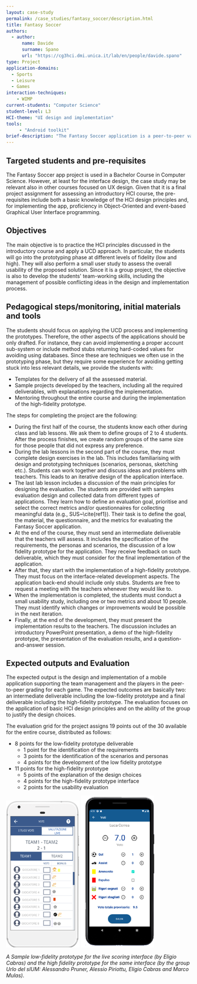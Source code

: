 ```yaml
---
layout: case-study
permalink: /case_studies/fantasy_soccer/description.html
title: Fantasy Soccer
authors:
  - author:
      name: Davide
      surname: Spano
      url: "https://cg3hci.dmi.unica.it/lab/en/people/davide.spano"
type: Project
application-domains: 
  - Sports
  - Leisure
  - Games
interaction-techniques:
    - WIMP
current-students: "Computer Science"
student-level: L3
HCI-theme: "UI design and implementation"
tools: 
     - "Android toolkit"    
brief-description: "The Fantasy Soccer application is a peer-to-peer variant of the usual game with top-league soccer players. The idea is to replicate such a game for lower leagues: the players create their fantasy team, including players from real teams. For each league turn, they will get points according to the grade (0 to 10) obtained by each player they put in the field, with some modifiers for special events (scoring a goal, providing an assist and so on). Differently from the usual game, the grading is not taken from newspapers or dedicated websites, but the application users assign scores in a peer-to-peer manner, attending the league games. "  
---
```


## Targeted students and pre-requisites
The Fantasy Soccer app project is used in a Bachelor Course in Computer Science. However, at least for the interface design, the case study may be relevant also in other courses focused on UX design. Given that it is a final project assignment for assessing an introductory HCI course, the pre-requisites include both a basic knowledge of the HCI design principles and, for implementing the app, proficiency in Object-Oriented and event-based Graphical User Interface programming.

## Objectives
The main objective is to practice the HCI principles discussed in the introductory course and apply a UCD approach. In particular, the students will go into the prototyping phase at different levels of fidelity (low and high). They will also perform a small user study to assess the overall usability of the proposed solution. Since it is a group project, the objective is also to develop the students' team-working skills, including the management of possible conflicting ideas in the design and implementation process.

## Pedagogical steps/monitoring, initial materials and tools
The students should focus on applying the UCD process and implementing the prototypes. Therefore, the other aspects of the applications should be only drafted. For instance, they can avoid implementing a proper account sub-system or include method stubs returning hard-coded values for avoiding using databases. Since these are techniques we often use in the prototyping phase, but they require some experience for avoiding getting stuck into less relevant details, we provide the students with:
* Templates for the delivery of all the assessed material.
* Sample projects developed by the teachers, including all the required deliverables, with explanations regarding the implementation.
* Mentoring throughout the entire course and during the implementation of the high-fidelity prototype.


The steps for completing the project are the following:
* During the first half of the course, the students know each other during class and lab lessons. We ask them to define groups of 2 to 4 students. After the process finishes, we create random groups of the same size for those people that did not express any preference.
* During the lab lessons in the second part of the course, they must complete design exercises in the lab. This includes familiarising with design and prototyping techniques (scenarios, personas, sketching etc.). Students can work together and discuss ideas and problems with teachers. This leads to an iterative design of the application interface.
* The last lab lesson includes a discussion of the main principles for designing the evaluation. The students are provided with samples evaluation design and collected data from different types of applications. They learn how to define an evaluation goal, prioritise and select the correct metrics and/or questionnaires for collecting meaningful data (e.g., SUS~\cite{ref1}). Their task is to define the goal, the material, the questionnaire, and the metrics for evaluating the Fantasy Soccer application.
* At the end of the course, they must send an intermediate deliverable that the teachers will assess. It includes the specification of the requirements, the personas and scenarios, the discussion of a low fidelity prototype for the application. They receive feedback on such deliverable, which they must consider for the final implementation of the application.
* After that, they start with the implementation of a high-fidelity prototype. They must focus on the interface-related development aspects. The application back-end should include only stubs. Students are free to request a meeting with the teachers whenever they would like to.
* When the implementation is completed, the students must conduct a small usability study, including one or two metrics and about 10 people. They must identify which changes or improvements would be possible in the next iteration.
* Finally, at the end of the development, they must present the implementation results to the teachers. The discussion includes an introductory PowerPoint presentation, a demo of the high-fidelity prototype, the presentation of the evaluation results, and a question-and-answer session.

## Expected outputs and Evaluation
The expected output is the design and implementation of a mobile application supporting the team management and the players in the peer-to-peer grading for each game. The expected outcomes are basically two: an intermediate deliverable including the low-fidelity prototype and a final deliverable including the high-fidelity prototype. The evaluation focuses on the application of basic HCI design principles and on the ability of the group to justify the design choices.

The evaluation grid for the project assigns 19 points out of the 30 available for the entire course, distributed as follows:
* 8 points for the low-fidelity prototype deliverable
    * 1 point for the identification of the requirements 
    * 3 points for the identification of the scenarios and personas
    * 4 points for the development of the low fidelity prototype
* 11 points for the high-fidelity prototype
    * 5 points of the explanation of the design choices
    * 4 points for the high-fidelity prototype interface
    * 2 points for the usability evaluation

<img src="assets/fig4-a.png" alt="Low fidelity prototype sample" width="200px" style="max-width: 200px"/>
<img src="assets/fig4-b.png" alt="High fidelity prototype sample" width="200px" style="max-width: 200px"/>

_A Sample low-fidelity prototype for the live scoring interface (by Eligio Cabras) and the high fidelity prototype for the same interface (by the group Urlo del sIUM: Alessandro Pruner, Alessio Piriottu, Eligio Cabras and Marco Mulas)._